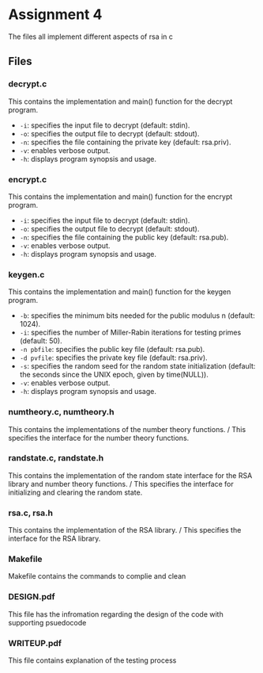 # Assignment 4

The files all implement different aspects of rsa in c

## Files

### decrypt.c

This contains the implementation and main() function for the decrypt program.

- <code>-i</code>: specifies the input file to decrypt (default: stdin).
- <code>-o</code>: specifies the output file to decrypt (default: stdout).
- <code>-n</code>: specifies the file containing the private key (default: rsa.priv).
- <code>-v</code>: enables verbose output.
- <code>-h</code>: displays program synopsis and usage.

### encrypt.c

This contains the implementation and main() function for the encrypt program.

- <code>-i</code>: specifies the input file to decrypt (default: stdin).
- <code>-o</code>: specifies the output file to decrypt (default: stdout).
- <code>-n</code>: specifies the file containing the public key (default: rsa.pub).
- <code>-v</code>: enables verbose output.
- <code>-h</code>: displays program synopsis and usage.

### keygen.c

This contains the implementation and main() function for the keygen program.

- <code>-b</code>: specifies the minimum bits needed for the public modulus n (default: 1024).
- <code>-i</code>: specifies the number of Miller-Rabin iterations for testing primes (default: 50).
- <code>-n pbfile</code>: specifies the public key file (default: rsa.pub).
- <code>-d pvfile</code>: specifies the private key file (default: rsa.priv).
- <code>-s</code>: specifies the random seed for the random state initialization (default: the seconds since the UNIX epoch, given by time(NULL)).
- <code>-v</code>: enables verbose output.
- <code>-h</code>: displays program synopsis and usage.

### numtheory.c, numtheory.h

This contains the implementations of the number theory functions. / This specifies the interface for the number theory functions.

### randstate.c, randstate.h

This contains the implementation of the random state interface for the RSA library and number theory functions. / This specifies the interface for initializing and clearing the random state.

### rsa.c, rsa.h

This contains the implementation of the RSA library. / This specifies the interface for the RSA library.

### Makefile

Makefile contains the commands to complie and clean

### DESIGN.pdf

This file has the infromation regarding the design of the code with supporting psuedocode 

### WRITEUP.pdf

This file contains explanation of the testing process


